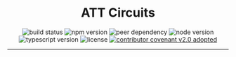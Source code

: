<h1 align="center">ATT Circuits</h1>

<p align="center">
  <img alt="build status" src="https://img.shields.io/github/actions/workflow/status/mdingena/att-circuits/lint-compile-test.yml?style=for-the-badge" />
  <img alt="npm version" src="https://img.shields.io/npm/v/att-circuits?style=for-the-badge" />
  <img alt="peer dependency" src="https://img.shields.io/npm/dependency-version/att-circuits/peer/att-string-transcoder?style=for-the-badge" />
  <img alt="node version" src="https://img.shields.io/node/v/att-circuits?style=for-the-badge" />
  <img alt="typescript version" src="https://img.shields.io/npm/dependency-version/att-circuits/dev/typescript?style=for-the-badge" />
  <img alt="license" src="https://img.shields.io/npm/l/att-circuits?style=for-the-badge" />
  <a href="CODE-OF-CONDUCT.md"><img alt="contributor covenant v2.0 adopted" src="https://img.shields.io/badge/Contributor%20Covenant-v2.0%20adopted-ff69b4.svg?style=for-the-badge" /></a>
</p>

---
